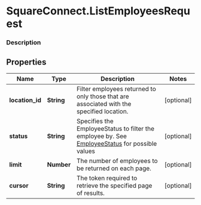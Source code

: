 # SquareConnect.ListEmployeesRequest

### Description



## Properties
Name | Type | Description | Notes
------------ | ------------- | ------------- | -------------
**location_id** | **String** | Filter employees returned to only those that are associated with the specified location. | [optional] 
**status** | **String** | Specifies the EmployeeStatus to filter the employee by. See [EmployeeStatus](#type-employeestatus) for possible values | [optional] 
**limit** | **Number** | The number of employees to be returned on each page. | [optional] 
**cursor** | **String** | The token required to retrieve the specified page of results. | [optional] 


